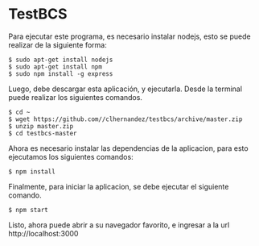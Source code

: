 # TestBCS

Para ejecutar este programa, es necesario instalar nodejs, esto se puede realizar de la siguiente forma:

	$ sudo apt-get install nodejs
	$ sudo apt-get install npm
	$ sudo npm install -g express

Luego, debe descargar esta aplicación, y ejecutarla. Desde la terminal puede realizar los siguientes comandos.

	$ cd ~ 
	$ wget https://github.com//clhernandez/testbcs/archive/master.zip
	$ unzip master.zip
	$ cd testbcs-master

Ahora es necesario instalar las dependencias de la aplicacion, para esto ejecutamos los siguientes comandos:

	$ npm install

Finalmente, para iniciar la aplicacion, se debe ejecutar el siguiente comando.

	$ npm start

Listo, ahora puede abrir a su navegador favorito, e ingresar a la url http://localhost:3000
